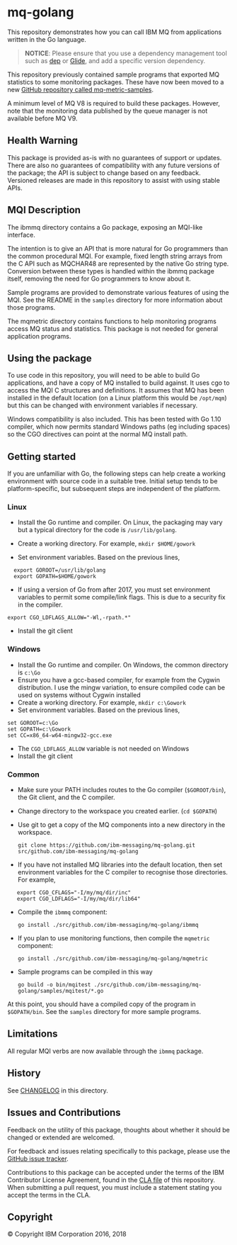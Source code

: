 # mq-golang

This repository demonstrates how you can call IBM MQ from applications written in the Go language.

> **NOTICE**: Please ensure that you use a dependency management tool such as [dep](https://github.com/golang/dep) or [Glide](http://glide.sh/), and add a specific version dependency.

This repository previously contained sample programs that exported MQ statistics to
some monitoring packages. These have now been moved to a
new [GitHub repository called mq-metric-samples](https://github.com/ibm-messaging/mq-metric-samples).

A minimum level of MQ V8 is required to build these packages. However, note that
the monitoring data published by the queue manager is not available before MQ V9.

## Health Warning

This package is provided as-is with no guarantees of support or updates. There are
also no guarantees of compatibility with any future versions of the package; the API
is subject to change based on any feedback. Versioned releases are made in this repository
to assist with using stable APIs.

## MQI Description

The ibmmq directory contains a Go package, exposing an MQI-like interface.

The intention is to give an API that is more natural for Go programmers than the
common procedural MQI. For example, fixed length string arrays from the C API such
as MQCHAR48 are represented by the native Go string type. Conversion between these
types is handled within the ibmmq package itself, removing the need for Go programmers
to know about it.

Sample programs are provided to demonstrate various features of using the MQI. See the
README in the `samples` directory for more information about those programs.

The mqmetric directory contains functions to help monitoring programs access MQ status and
statistics. This package is not needed for general application programs.

## Using the package

To use code in this repository, you will need to be able to build Go applications, and
have a copy of MQ installed to build against. It uses cgo to access the MQI C
structures and definitions. It assumes that MQ has been installed in the default
location (on a Linux platform this would be `/opt/mqm`) but this can be changed
with environment variables if necessary.

Windows compatibility is also included. This has been tested with Go 1.10 compiler,
which now permits standard Windows paths (eg including spaces) so the CGO directives
can point at the normal MQ install path.

## Getting started

If you are unfamiliar with Go, the following steps can help create a working environment
with source code in a suitable tree. Initial setup tends to be platform-specific,
but subsequent steps are independent of the platform.

### Linux

* Install the Go runtime and compiler. On Linux, the packaging may vary but a typical
directory for the code is `/usr/lib/golang`.

* Create a working directory. For example, ```mkdir $HOME/gowork```

* Set environment variables. Based on the previous lines,

```
  export GOROOT=/usr/lib/golang
  export GOPATH=$HOME/gowork
```

* If using a version of Go from after 2017, you must set environment variables to permit some compile/link flags. This is due to a security fix in the compiler.

```
export CGO_LDFLAGS_ALLOW="-Wl,-rpath.*"
```

* Install the git client

### Windows

* Install the Go runtime and compiler. On Windows, the common directory is `c:\Go`
* Ensure you have a gcc-based compiler, for example from the Cygwin distribution. I use the mingw variation, to ensure compiled code can be used on systems without Cygwin installed
* Create a working directory. For example, `mkdir c:\Gowork`
* Set environment variables. Based on the previous lines,

```
set GOROOT=c:\Go
set GOPATH=c:\Gowork
set CC=x86_64-w64-mingw32-gcc.exe
```

* The `CGO_LDFLAGS_ALLOW` variable is not needed on Windows
* Install the git client

### Common

* Make sure your PATH includes routes to the Go compiler (`$GOROOT/bin`), the Git client, and the C compiler.
* Change directory to the workspace you created earlier. (`cd $GOPATH`)
* Use git to get a copy of the MQ components into a new directory in the workspace.

  `git clone https://github.com/ibm-messaging/mq-golang.git src/github.com/ibm-messaging/mq-golang`

* If you have not installed MQ libraries into the default location, then set environment variables
for the C compiler to recognise those directories. For example,

```
   export CGO_CFLAGS="-I/my/mq/dir/inc"
   export CGO_LDFLAGS="-I/my/mq/dir/lib64"
```

* Compile the `ibmmq` component:

  `go install ./src/github.com/ibm-messaging/mq-golang/ibmmq`

* If you plan to use monitoring functions, then compile the `mqmetric` component:

  `go install ./src/github.com/ibm-messaging/mq-golang/mqmetric`

* Sample programs can be compiled in this way

  `go build -o bin/mqitest ./src/github.com/ibm-messaging/mq-golang/samples/mqitest/*.go`

At this point, you should have a compiled copy of the program in `$GOPATH/bin`. See the
`samples` directory for more sample programs.

## Limitations

All regular MQI verbs are now available through the `ibmmq` package.

## History

See [CHANGELOG](CHANGELOG.md) in this directory.

## Issues and Contributions

Feedback on the utility of this package, thoughts about whether it should be changed
or extended are welcomed.

For feedback and issues relating specifically to this package, please use
the [GitHub issue tracker](https://github.com/ibm-messaging/mq-golang/issues).

Contributions to this package can be accepted under the terms of the IBM Contributor
License Agreement, found in the [CLA file](CLA.md) of this repository. When
submitting a pull request, you must include a statement stating you accept the terms
in the CLA.

## Copyright

© Copyright IBM Corporation 2016, 2018
